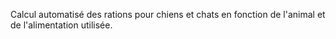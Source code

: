 Calcul automatisé des rations pour chiens et chats en fonction de l'animal et de l'alimentation utilisée.
